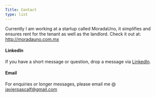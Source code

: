 ```yaml
---
Title: Contact
type: list
---
```


Currently I am working at a startup called MoradaUno, it simplifies and ensures rent for the tenant as well as the landlord. Check it out at: http://moradauno.com.mx

#### LinkedIn
If you have a short message or question, drop a message via [LinkedIn](https://www.linkedin.com/in/javier-pascal-flores/).


#### Email
For enquiries or longer messages, please email me @ javierpascalf@gmail.com



